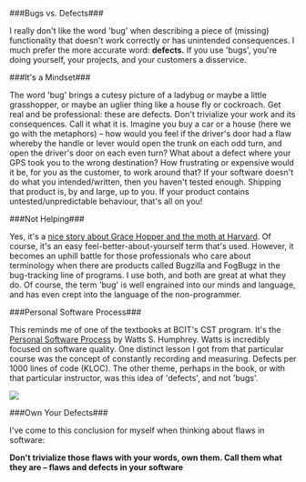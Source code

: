 <!--{Title:"Don’t Call Them Bugs", PublishedOn:"2010-01-18T15:22:28", Intro:"Bugs vs. Defects  I really don't like the word 'bug' when describing a piece of (missing) functional", Tags:["opinion", "software-development"]} -->

###Bugs vs. Defects###

I really don't like the word 'bug' when describing a piece of (missing) functionality that doesn't work correctly or has unintended consequences. I much prefer the more accurate word: **defects.** If you use 'bugs', you're doing yourself, your projects, and your customers a disservice.

###It's a Mindset###

The word 'bug' brings a cutesy picture of a ladybug or maybe a little grasshopper, or maybe an uglier thing like a house fly or cockroach. Get real and be professional: these are defects. Don't trivialize your work and its consequences. Call it what it is. 
Imagine you buy a car or a house (here we go with the metaphors) – how would you feel if the driver's door had a flaw whereby the handle or lever would open the trunk on each odd turn, and open the driver's door on each even turn? What about a defect where your GPS took you to the wrong destination? How frustrating or expensive would it be, for you as the customer, to work around that?
If your software doesn't do what you intended/written, then you haven't tested enough. Shipping that product is, by and large, up to you. If your product contains untested/unpredictable behaviour, that's all on you! 

###Not Helping###

Yes, it's a [nice story about Grace Hopper and the moth at Harvard](http://en.wikipedia.org/wiki/Software_bug#Etymology). Of course, it's an easy feel-better-about-yourself term that's used. However, it becomes an uphill battle for those professionals who care about terminology when there are products called Bugzilla and FogBugz in the bug-tracking line of programs. I use both, and both are great at what they do. 
Of course, the term 'bug' is well engrained into our minds and language, and has even crept into the language of the non-programmer.

###Personal Software Process###

This reminds me of one of the textbooks at BCIT's CST program. It's the [Personal Software Process](http://en.wikipedia.org/wiki/Personal_Software_Process) by Watts S. Humphrey. Watts is incredibly focused on software quality. One distinct lesson I got from that particular course was the concept of constantly recording and measuring. Defects per 1000 lines of code (KLOC). The other theme, perhaps in the book, or with that particular instructor, was this idea of 'defects', and not 'bugs'.

[![](http://i.imgur.com/cY6LdcC.jpg)](http://www.amazon.ca/dp/0201548097/ref=cm_sw_r_tw_dp_2fDJvb1HE8ZKG)

###Own Your Defects###

I've come to this conclusion for myself when thinking about flaws in software: 

**Don't trivialize those flaws with your words, own them. Call them what they are – flaws and defects in your software**

